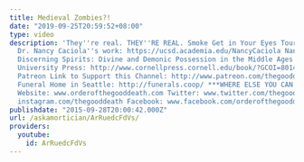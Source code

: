 ```yaml
---
title: Medieval Zombies?!
date: "2019-09-25T20:59:52+08:00"
type: video
description: 'They''re real. THEY''RE REAL. Smoke Get in Your Eyes Tour Dates: http://www.orderofthegooddeath.com/smoke-gets-eyes
  Dr. Nancy Caciola''s work: https://ucsd.academia.edu/NancyCaciola Nancy''s book
  Discerning Spirits: Divine and Demonic Possession in the Middle Ages is on Cornell
  University Press: http://www.cornellpress.cornell.edu/book/?GCOI=80140100335390
  Patreon Link to Support this Channel: http://www.patreon.com/thegooddeath Co-Op
  Funeral Home in Seattle: http://funerals.coop/ ***WHERE ELSE YOU CAN FIND ME***
  Website: www.orderofthegooddeath.com Twitter: www.twitter.com/thegooddeath Instagram:
  instagram.com/thegooddeath Facebook: www.facebook.com/orderofthegooddeath'
publishdate: "2015-09-28T20:00:42.000Z"
url: /askamortician/ArRuedcFdVs/
providers:
  youtube:
    id: ArRuedcFdVs
---
```

